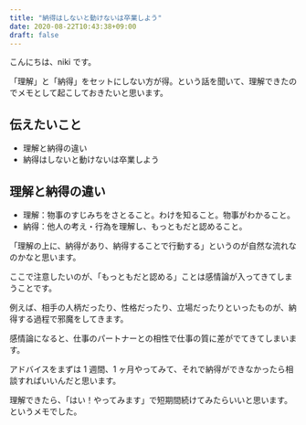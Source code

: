 ```yaml
---
title: "納得はしないと動けないは卒業しよう"
date: 2020-08-22T10:43:38+09:00
draft: false
---
```


こんにちは、niki です。

「理解」と「納得」をセットにしない方が得。という話を聞いて、理解できたのでメモとして起こしておきたいと思います。

## 伝えたいこと

- 理解と納得の違い
- 納得はしないと動けないは卒業しよう

## 理解と納得の違い

- 理解：物事のすじみちをさとること。わけを知ること。物事がわかること。
- 納得：他人の考え・行為を理解し、もっともだと認めること。

「理解の上に、納得があり、納得することで行動する」というのが自然な流れなのかなと思います。

ここで注意したいのが、「もっともだと認める」ことは感情論が入ってきてしまうことです。

例えば、相手の人柄だったり、性格だったり、立場だったりといったものが、納得する過程で邪魔をしてきます。

感情論になると、仕事のパートナーとの相性で仕事の質に差がでてきてしまいます。

アドバイスをまずは 1 週間、1 ヶ月やってみて、それで納得ができなかったら相談すればいいんだと思います。

理解できたら、「はい！やってみます」で短期間続けてみたらいいと思います。というメモでした。
